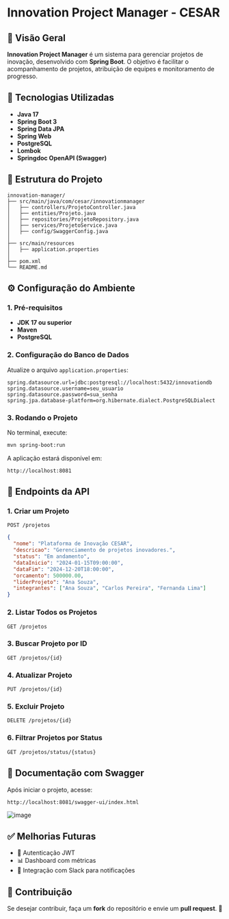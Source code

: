# Innovation Project Manager - CESAR

## 📌 Visão Geral
**Innovation Project Manager** é um sistema para gerenciar projetos de inovação, desenvolvido com **Spring Boot**. O objetivo é facilitar o acompanhamento de projetos, atribuição de equipes e monitoramento de progresso.

## 🚀 Tecnologias Utilizadas
- **Java 17**
- **Spring Boot 3**
- **Spring Data JPA**
- **Spring Web**
- **PostgreSQL**
- **Lombok**
- **Springdoc OpenAPI (Swagger)**

## 📂 Estrutura do Projeto
```
innovation-manager/
├── src/main/java/com/cesar/innovationmanager
│   ├── controllers/ProjetoController.java
│   ├── entities/Projeto.java
│   ├── repositories/ProjetoRepository.java
│   ├── services/ProjetoService.java
│   ├── config/SwaggerConfig.java
│
├── src/main/resources
│   ├── application.properties
│
├── pom.xml
└── README.md
```

## ⚙️ Configuração do Ambiente
### **1. Pré-requisitos**
- **JDK 17 ou superior**
- **Maven**
- **PostgreSQL**

### **2. Configuração do Banco de Dados**
Atualize o arquivo `application.properties`:
```properties
spring.datasource.url=jdbc:postgresql://localhost:5432/innovationdb
spring.datasource.username=seu_usuario
spring.datasource.password=sua_senha
spring.jpa.database-platform=org.hibernate.dialect.PostgreSQLDialect
```

### **3. Rodando o Projeto**
No terminal, execute:
```sh
mvn spring-boot:run
```
A aplicação estará disponível em:
```
http://localhost:8081
```

## 📌 Endpoints da API
### **1. Criar um Projeto**
`POST /projetos`
```json
{
  "nome": "Plataforma de Inovação CESAR",
  "descricao": "Gerenciamento de projetos inovadores.",
  "status": "Em andamento",
  "dataInicio": "2024-01-15T09:00:00",
  "dataFim": "2024-12-20T18:00:00",
  "orcamento": 500000.00,
  "liderProjeto": "Ana Souza",
  "integrantes": ["Ana Souza", "Carlos Pereira", "Fernanda Lima"]
}
```

### **2. Listar Todos os Projetos**
`GET /projetos`

### **3. Buscar Projeto por ID**
`GET /projetos/{id}`

### **4. Atualizar Projeto**
`PUT /projetos/{id}`

### **5. Excluir Projeto**
`DELETE /projetos/{id}`

### **6. Filtrar Projetos por Status**
`GET /projetos/status/{status}`

## 📜 Documentação com Swagger
Após iniciar o projeto, acesse:
```
http://localhost:8081/swagger-ui/index.html
```
![image](https://github.com/user-attachments/assets/eaccaf31-19b6-4b57-b7d2-325d7767d720)


## ✅ Melhorias Futuras
- 🚀 Autenticação JWT
- 📊 Dashboard com métricas
- 🔗 Integração com Slack para notificações

## 📌 Contribuição
Se desejar contribuir, faça um **fork** do repositório e envie um **pull request**. 🚀


